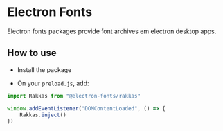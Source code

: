 # Electron Fonts

Electron fonts packages provide font archives em electron desktop apps.

## How to use

* Install the package

* On your `preload.js`, add:

```ts
import Rakkas from "@electron-fonts/rakkas"

window.addEventListener("DOMContentLoaded", () => {
    Rakkas.inject()
})
```